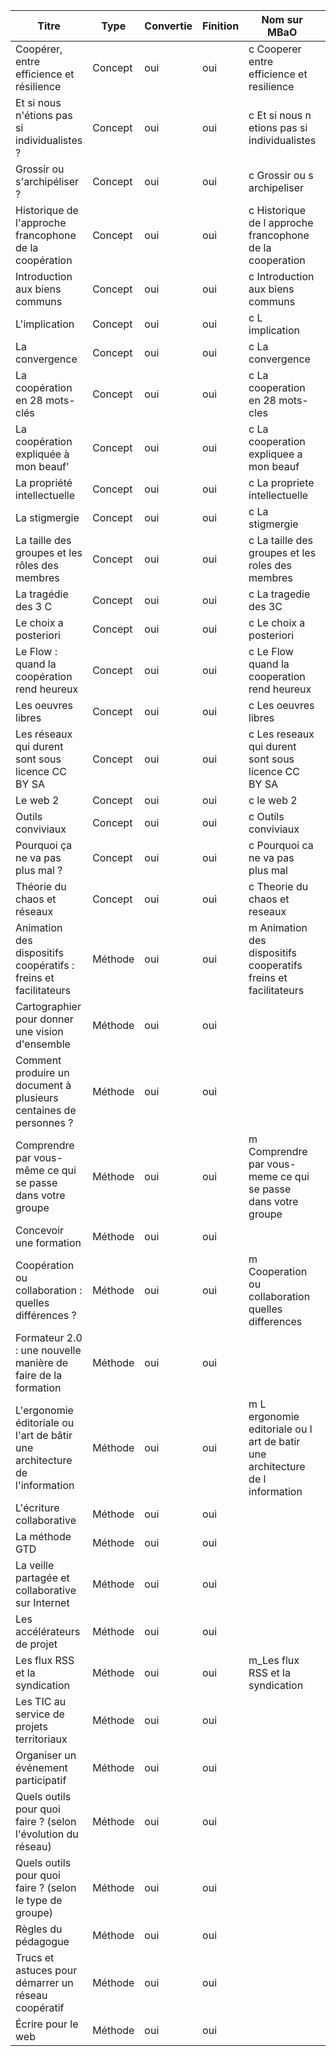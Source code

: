 |Titre|Type|Convertie|Finition|Nom sur MBaO|Image|Embed|
|-----|----|---------|--------|------------|-----|-----|
|Coopérer, entre efficience et résilience|Concept|oui|oui|c Cooperer entre efficience et resilience|oui|NC|
|Et si nous n'étions pas si individualistes ?|Concept|oui|oui|c Et si nous n etions pas si individualistes|oui|NC|
|Grossir ou s'archipéliser ?|Concept|oui|oui|c Grossir ou s archipeliser|oui|NC|
|Historique de l'approche francophone de la coopération|Concept|oui|oui|c Historique de l approche francophone de la cooperation|NC|NC|
|Introduction aux biens communs|Concept|oui|oui|c Introduction aux biens communs|oui|NC|
|L'implication|Concept|oui|oui|c L implication|NC|NC|
|La convergence|Concept|oui|oui|c La convergence|oui|NC|
|La coopération en 28 mots-clés|Concept|oui|oui|c La cooperation en 28 mots-cles|NC|oui|
|La coopération expliquée à mon beauf'|Concept|oui|oui|c La cooperation expliquee a mon beauf|NC|NC|
|La propriété intellectuelle|Concept|oui|oui|c La propriete intellectuelle|NC|NC|
|La stigmergie|Concept|oui|oui|c La stigmergie|oui|NC|
|La taille des groupes et les rôles des membres|Concept|oui|oui|c La taille des groupes et les roles des membres|NC|NC|
|La tragédie des 3 C|Concept|oui|oui|c La tragedie des 3C|NC|NC|
|Le choix a posteriori|Concept|oui|oui|c Le choix a posteriori|oui|NC|
|Le Flow : quand la coopération rend heureux|Concept|oui|oui|c Le Flow quand la cooperation rend heureux|NC|NC|
|Les oeuvres libres|Concept|oui|oui|c Les oeuvres libres|NC|NC|
|Les réseaux qui durent sont sous licence CC BY SA|Concept|oui|oui|c Les reseaux qui durent sont sous licence CC BY SA|oui|NC|
|Le web 2|Concept|oui|oui|c le web 2|NC|oui|
|Outils conviviaux|Concept|oui|oui|c Outils conviviaux|NC|NC|
|Pourquoi ça ne va pas plus mal ?|Concept|oui|oui|c Pourquoi ca ne va pas plus mal|NC|NC|
|Théorie du chaos et réseaux|Concept|oui|oui|c Theorie du chaos et reseaux|NC|NC|
|Animation des dispositifs coopératifs : freins et facilitateurs|Méthode|oui|oui|m Animation des dispositifs cooperatifs freins et facilitateurs|oui|NC|
|Cartographier pour donner une vision d'ensemble|Méthode|oui|oui| |NC|NC|
|Comment produire un document à plusieurs centaines de personnes ?|Méthode|oui|oui| |oui|NC||
|Comprendre par vous-même ce qui se passe dans votre groupe|Méthode|oui|oui|m Comprendre par vous-meme ce qui se passe dans votre groupe|NC|NC|
|Concevoir une formation|Méthode|oui|oui| |oui|NC|
|Coopération ou collaboration : quelles différences ?|Méthode|oui|oui|m Cooperation ou collaboration quelles differences|oui|NC|
|Formateur 2.0 : une nouvelle manière de faire de la formation|Méthode|oui|oui| |oui|NC|
|L'ergonomie éditoriale ou l'art de bâtir une architecture de l'information|Méthode|oui|oui|m L ergonomie editoriale ou l art de batir une architecture de l information|oui|oui|
|L'écriture collaborative|Méthode|oui|oui| |NC|oui|
|La méthode GTD|Méthode|oui|oui| |oui|NC|
|La veille partagée et collaborative sur Internet|Méthode|oui|oui| |oui|NC|
|Les accélérateurs de projet|Méthode|oui|oui| |NC|NC|
|Les flux RSS et la syndication|Méthode|oui|oui|m_Les flux RSS et la syndication|oui|oui|
|Les TIC au service de projets territoriaux|Méthode|oui|oui| |oui|NC|
|Organiser un événement participatif|Méthode|oui|oui| |oui|NC|
|Quels outils pour quoi faire ? (selon l'évolution du réseau)|Méthode|oui|oui| |oui|NC|
|Quels outils pour quoi faire ? (selon le type de groupe)|Méthode|oui|oui| |NC|NC|
|Règles du pédagogue|Méthode|oui|oui| |oui|NC|
|Trucs et astuces pour démarrer un réseau coopératif|Méthode|oui|oui| |oui|NC|
|Écrire pour le web|Méthode|oui|oui| |oui|oui|
